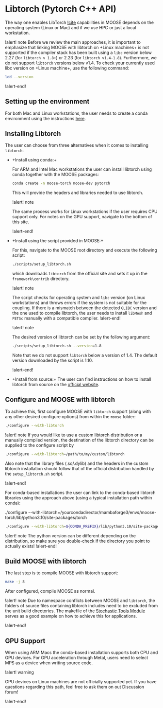# Libtorch (Pytorch C++ API)

The way one enables LibTorch [!cite](paszke2019pytorch) capabilities in MOOSE depends on
the operating system (Linux or Mac) and if we use HPC or just a local workstation.

!alert! note
Before we review the main approaches, it is important to emphasize that
linking MOOSE with libtorch on +Linux machines+ is not supported if the compiler stack has been built
using a `libc` version below 2.27 (for `libtorch v 1.8+`)
or 2.23 (for `libtorch v1.4-1.8`). Furthermore, we do not support `libtorch` versions below
v1.4. To check your currently used libc version on +Linux machine+, use the following command:

```bash
ldd --version
```

!alert-end!

## Setting up the environment

For both Mac and Linux workstations, the user needs to create a conda environment using the
instructions [here](installation/conda.md).

## Installing Libtorch

The user can choose from three alternatives when it comes to installing `libtorch`:

- +Install using conda:+

  For ARM and Intel Mac workstations the user can install libtorch using conda together
  with the MOOSE packages:

  ```bash
  conda create -n moose-torch moose-dev pytorch
  ```

  This will provide the headers and libraries needed to use libtorch.

  !alert! note

  The same process works for Linux workstations if the user requires CPU support only.
  For notes on the GPU support, navigate to the bottom of this site.

  !alert-end!

- +Install using the script provided in MOOSE:+

  For this, navigate to the MOOSE root directory and execute the following script:

  ```bash
  ./scripts/setup_libtorch.sh
  ```

  which downloads `libtorch` from the official site and sets it up in the `framework\contrib`
  directory.

  !alert! note

  The script checks for operating system and `libc` version (on Linux workstations)
  and throws errors if the system is not suitable for the coupling. If there is a mismatch
  between the detected `GLIBC` version and the one used to compile libtorch, the user needs
  to install `libMesh` and `PETSc` manually with a compatible compiler.
  !alert-end!

  !alert! note

  The desired version of libtorch can be set by the following argument:

  ```bash
  ./scripts/setup_libtorch.sh --version=1.8
  ```

  Note that we do not support `libtorch` below a version of 1.4. The default
  version downloaded by the script is 1.10.

  !alert-end!

- +Install from source:+
  The user can find instructions on how to install libtorch from source on the
  [official website](https://github.com/pytorch/pytorch/blob/master/docs/libtorch.rst).


## Configure and MOOSE with libtorch

To achieve this, first configure MOOSE with `libtorch` support (along with any other desired configure options)
from within the `moose` folder:

```bash
./configure --with-libtorch
```

!alert! note
If you would like to use a custom libtorch distribution or a manually compiled
version, the destination of the libtorch directory can be supplied to the
configure script by

```bash
./configure --with-libtorch=/path/to/my/custom/libtorch
```

Also note that the library files (.so/.dylib) and the headers in the custom
libtorch installation should follow that of the official distribution handled
by the `setup_libtorch.sh` script.

!alert-end!

For conda-based installations the user can link to the conda-based libtorch libraries
using the approach above (using a typical installation path within conda):


./configure --with-libtorch=/yourcondadirector/mambaforge3/envs/moose-torch/lib/python3.10/site-packages/torch

```bash
./configure --with-libtorch=${CONDA_PREFIX}/lib/python3.10/site-packages/torch
```

!alert! note
The python version can be different depending on the distribution, so make sure you double-check if
the directory you point to actually exists!
!alert-end!

## Build MOOSE with libtorch

The last step is to compile MOOSE with libtorch support:

```bash
make -j 8
```

After configured, compile MOOSE as normal.

!alert! note
Due to namespace conflicts between MOOSE and `libtorch`, the folders of source files
containing libtorch includes need to be excluded from the unit build directories.
The makefile of the [Stochastic Tools Module](stochastic_tools/stochastic_tools.mk)
serves as a good example on how to achieve this for applications.

!alert-end!

## GPU Support

When using ARM Macs the conda-based installation supports both CPU and GPU devices.
For GPU acceleration through Metal, users need to select MPS as a device when writing source code.

!alert! warning

GPU devices on Linux machines are not officially supported yet. If you have questions regarding
this path, feel free to ask them on out Discussion forum!

!alert-end!

